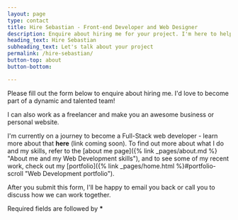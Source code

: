 ```yaml
---
layout: page
type: contact
title: Hire Sebastian - Front-end Developer and Web Designer
description: Enquire about hiring me for your project. I'm here to help you make it a reality.
heading_text: Hire Sebastian
subheading_text: Let's talk about your project
permalink: /hire-sebastian/
button-top: about
button-bottom:

---
```


Please fill out the form below to enquire about hiring me. I'd love to become part of a dynamic and talented team!

I can also work as a freelancer and make you an awesome business or personal website.

I'm currently on a journey to become a Full-Stack web developer - learn more about that __here__ (link coming soon). To find out more about what I do and my skills, refer to the [about me page]({% link _pages/about.md %} "About me and my Web Development skills"), and to see some of my recent work, check out my [portfolio]({% link _pages/home.html %}#portfolio-scroll "Web Development portfolio").

After you submit this form, I'll be happy to email you back or call you to discuss how we can work together.

Required fields are followed by __*__
  

